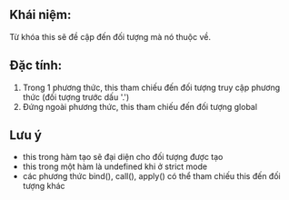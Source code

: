 ## Khái niệm:

Từ khóa this sẽ đề cập đến đối tượng mà nó thuộc về.

## Đặc tính:

1. Trong 1 phương thức, this tham chiếu đến đối tượng truy cập phương thức (đối tượng trước dấu '.')
2. Đứng ngoài phương thức, this tham chiếu đến đối tượng global

## Lưu ý
- this trong hàm tạo sẽ đại diện cho đối tượng được tạo
- this trong một hàm là undefined khi ở strict mode
- các phương thức bind(), call(), apply() có thể tham chiếu this đến đối tượng khác
